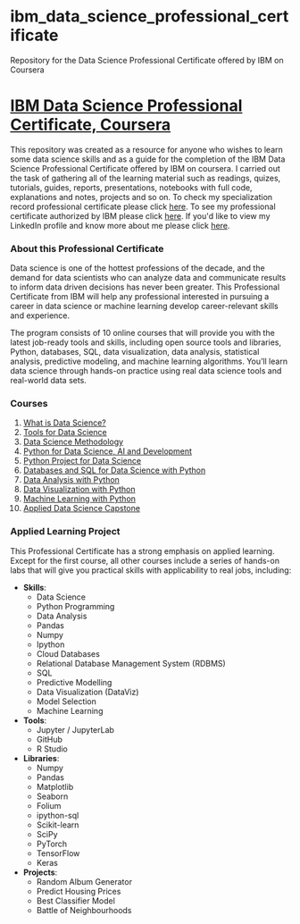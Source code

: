 # ibm_data_science_professional_certificate
Repository for the Data Science Professional Certificate offered by IBM on Coursera

# [IBM Data Science Professional Certificate, Coursera](https://www.coursera.org/professional-certificates/ibm-data-science) ### 
This repository was created as a resource for anyone who wishes to learn some data science skills and as a guide for the completion of the IBM Data Science Professional Certificate offered by IBM on coursera. I carried out the task of gathering all of the learning material such as readings, quizes, tutorials, guides, reports, presentations, notebooks with full code, explanations and notes, projects and so on. To check my specialization record professional certificate please click [here](https://www.coursera.org/account/accomplishments/specialization/certificate/TEBWMKHB6JDP). To see my professional certificate authorized by IBM please click [here](https://www.credly.com/badges/f28665df-cc0f-436b-8c41-736aec92b247/public_url). If you'd like to view my LinkedIn profile and know more about me please click [here](https://www.linkedin.com/in/saulo-villase%C3%B1or-60669610a).

### About this Professional Certificate ###
Data science is one of the hottest professions of the decade, and the demand for data scientists who can analyze data and communicate results to inform data driven decisions has never been greater. This Professional Certificate from IBM will help any professional interested in pursuing a career in data science or machine learning develop career-relevant skills and experience. 

The program consists of 10 online courses that will provide you with the latest job-ready tools and skills, including open source tools and libraries, Python, databases, SQL, data visualization, data analysis, statistical analysis, predictive modeling, and machine learning algorithms. You’ll learn data science through hands-on practice using real data science tools and real-world data sets.

### Courses ###
1. [What is Data Science?](https://www.coursera.org/learn/what-is-datascience)
2. [Tools for Data Science](https://www.coursera.org/learn/open-source-tools-for-data-science)
3. [Data Science Methodology](https://www.coursera.org/learn/data-science-methodology)
4. [Python for Data Science, AI and Development](https://www.coursera.org/learn/python-for-applied-data-science-ai)
5. [Python Project for Data Science](https://www.coursera.org/learn/python-project-for-data-science)
6. [Databases and SQL for Data Science with Python](https://www.coursera.org/learn/sql-data-science)
7. [Data Analysis with Python](https://www.coursera.org/learn/data-analysis-with-python)
8. [Data Visualization with Python](https://www.coursera.org/learn/python-for-data-visualization)
9. [Machine Learning with Python](https://www.coursera.org/learn/machine-learning-with-python)
10. [Applied Data Science Capstone](https://www.coursera.org/learn/applied-data-science-capstone)

### Applied Learning Project ###
This Professional Certificate has a strong emphasis on applied learning. Except for the first course, all other courses include a series of hands-on labs that will give you practical skills with applicability to real jobs, including: 
- __Skills__:
  - Data Science
  - Python Programming
  - Data Analysis
  - Pandas
  - Numpy
  - Ipython
  - Cloud Databases
  - Relational Database Management System (RDBMS)
  - SQL
  - Predictive Modelling
  - Data Visualization (DataViz)
  - Model Selection
  - Machine Learning
- __Tools__:
  - Jupyter / JupyterLab
  - GitHub
  - R Studio
- __Libraries__:
  - Numpy
  - Pandas
  - Matplotlib
  - Seaborn
  - Folium
  - ipython-sql
  - Scikit-learn
  - SciPy
  - PyTorch
  - TensorFlow
  - Keras
- __Projects__:
  - Random Album Generator
  - Predict Housing Prices
  - Best Classifier Model
  - Battle of Neighbourhoods
